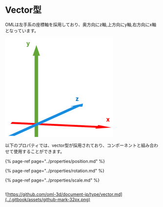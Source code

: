 # Vector型

OMLは左手系の座標軸を採用しており、奥方向にz軸,上方向にy軸,右方向にx軸となっています。

![](../.gitbook/assets/zuo-shou-zuo-biao-xi.png)

以下のプロパティでは、vector型が採用されており、コンポーネントと組み合わせて使用することができます。

{% page-ref page="../properties/position.md" %}

{% page-ref page="../properties/rotation.md" %}

{% page-ref page="../properties/scale.md" %}

## 

![https://github.com/oml-3d/document-jp/type/vector.md](../.gitbook/assets/github-mark-32px.png)

